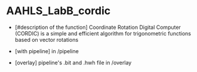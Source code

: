 # AAHLS_LabB_cordic

- [#description of the function] 
  Coordinate Rotation Digital Computer (CORDIC) is a simple and efficient algorithm for trigonometric functions based on vector rotations


- [with pipeline] in /pipeline
- [overlay] pipeline's .bit and .hwh file in /overlay
